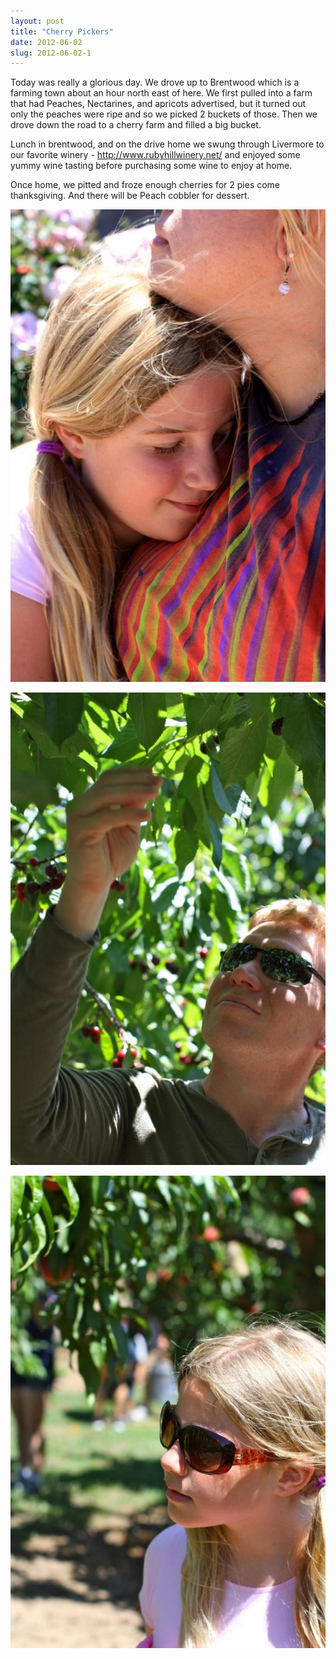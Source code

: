 ```yaml
---
layout: post
title: "Cherry Pickers"
date: 2012-06-02
slug: 2012-06-02-1
---
```


Today was really a glorious day.  We drove up to Brentwood which is a farming town about an hour north east of here.  We first pulled into a farm that had Peaches, Nectarines, and apricots advertised, but it turned out only the peaches were ripe and so we picked 2 buckets of those.  Then we drove down the road to a cherry farm and filled a big bucket.  

Lunch in brentwood, and on the drive home we swung through Livermore to our favorite winery - http://www.rubyhillwinery.net/  and enjoyed some yummy wine tasting before purchasing some wine to enjoy at home.  

Once home, we pitted and froze enough cherries for 2 pies come thanksgiving.  And there will be Peach cobbler for dessert.  

 ![](/images/assets/562371_10150836517527691_414064119_n-thumb-600x900-231.jpg) 

 ![](/images/assets/303299_10150836517097691_551744192_n-thumb-600x900-234.jpg) 

 ![](/images/assets/282771_10150836516602691_784384104_n-thumb-600x900-237.jpg) 
